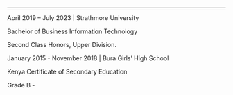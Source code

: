 ---


April 2019 – July 2023 | Strathmore University

Bachelor of Business Information Technology

Second Class Honors, Upper Division.





January 2015 - November 2018 | Bura Girls’ High School

Kenya Certificate of Secondary Education

Grade B -



[jekyll-docs]: https://jekyllrb.com/docs/home
[jekyll-gh]:   https://github.com/jekyll/jekyll
[jekyll-talk]: https://talk.jekyllrb.com/
